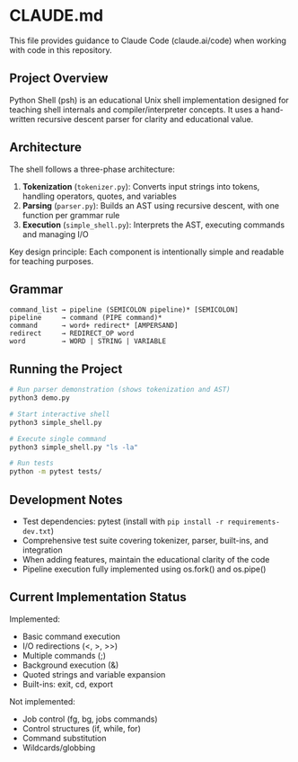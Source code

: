 # CLAUDE.md

This file provides guidance to Claude Code (claude.ai/code) when working with code in this repository.

## Project Overview

Python Shell (psh) is an educational Unix shell implementation designed for teaching shell internals and compiler/interpreter concepts. It uses a hand-written recursive descent parser for clarity and educational value.

## Architecture

The shell follows a three-phase architecture:

1. **Tokenization** (`tokenizer.py`): Converts input strings into tokens, handling operators, quotes, and variables
2. **Parsing** (`parser.py`): Builds an AST using recursive descent, with one function per grammar rule
3. **Execution** (`simple_shell.py`): Interprets the AST, executing commands and managing I/O

Key design principle: Each component is intentionally simple and readable for teaching purposes.

## Grammar

```
command_list → pipeline (SEMICOLON pipeline)* [SEMICOLON]
pipeline     → command (PIPE command)*
command      → word+ redirect* [AMPERSAND]
redirect     → REDIRECT_OP word
word         → WORD | STRING | VARIABLE
```

## Running the Project

```bash
# Run parser demonstration (shows tokenization and AST)
python3 demo.py

# Start interactive shell
python3 simple_shell.py

# Execute single command
python3 simple_shell.py "ls -la"

# Run tests
python -m pytest tests/
```

## Development Notes

- Test dependencies: pytest (install with `pip install -r requirements-dev.txt`)
- Comprehensive test suite covering tokenizer, parser, built-ins, and integration
- When adding features, maintain the educational clarity of the code
- Pipeline execution fully implemented using os.fork() and os.pipe()

## Current Implementation Status

Implemented:
- Basic command execution
- I/O redirections (<, >, >>)
- Multiple commands (;)
- Background execution (&)
- Quoted strings and variable expansion
- Built-ins: exit, cd, export

Not implemented:
- Job control (fg, bg, jobs commands)
- Control structures (if, while, for)
- Command substitution
- Wildcards/globbing